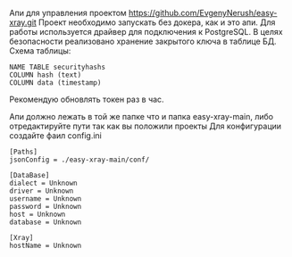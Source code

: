 Апи для управления проектом https://github.com/EvgenyNerush/easy-xray.git
Проект необходимо запускать без докера, как и это апи.
Для работы используется драйвер для подключения к PostgreSQL. В целях безопасности реализовано хранение закрытого ключа в таблице БД.
Схема таблицы:
```
NAME TABLE securityhashs
COLUMN hash (text)
COLUMN data (timestamp)
```
Рекомендую обновлять токен раз в час.

Апи должно лежать в той же папке что и папка easy-xray-main, либо отредактируйте пути так как вы положили проекты
Для конфигурации создайте фаил config.ini
```
[Paths]
jsonConfig = ./easy-xray-main/conf/

[DataBase]
dialect = Unknown
driver = Unknown
username = Unknown
password = Unknown
host = Unknown
database = Unknown

[Xray]
hostName = Unknown
```

